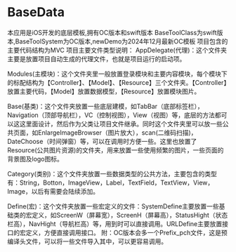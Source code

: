 # BaseData
本应用是iOS开发的底层模板,拥有OC版本和swift版本
BaseToolClass为swift版本,BaseToolSystem为OC版本,newDemo为2024年12月最新OC模板
项目包含的主要代码结构为MVC
项目主要文件类型说明：
AppDelegate(代理)：这个文件夹主要是放置项目自动生成的代理文件，也就是项目运行的启动项。

Modules(主模块)：这个文件夹里一般放置登录模块和主要内容模块，每个模块下的标配结构为【Controller】、【Model】、【Resource】三个文件夹。【Controller】放置主要代码，【Model】放置数据模型，【Resource】放置模块图片。

Base(基类)：这个文件夹放置一些底层建模，如TabBar（底部标签栏），Navigation（顶部导航栏），VC（控制视图），View（视图）等，底层的方法都可以这这里面设计，然后作为父类让项目文件继承。同时这个文件夹里可以放一些公共页面，如EnlargeImageBrowser（图片放大），scan(二维码扫描)，DateChoose（时间弹窗）等，可以在调用时方便一些。这里也放置了Resource(公共图片资源)的文件夹，用来放置一些使用频繁的图片，一些页面的背景图及logo图标。

Category(类别)：这个文件夹放置一些数据类型的公共方法，主要包含的类型有：String，Botton，ImageView，Label，TextField，TextView，View，Image，以后有需要会陆续添加。

Define(宏)：这个文件夹放置一些宏定义的文件：SystemDefine主要放置一些基础类的宏定义，如ScreenW（屏幕宽），ScreenH（屏幕高），StatusHight（状态栏高），NavHight（导航栏高）等，用到时可以直接调用。URLDefine主要放置接口的宏定义，方便直接调用接口。
附：OC版本会多一个Prefix_pch文件，这是预编译头文件，可以将一些文件导入其中，可以更容易调用。
